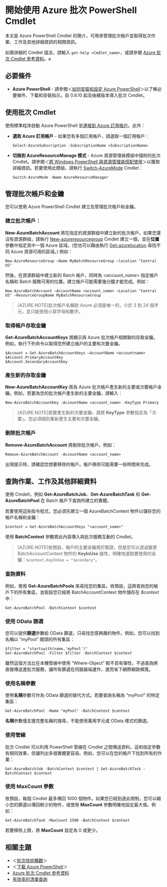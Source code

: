 <properties
   pageTitle="開始使用 Azure 批次 PowerShell Cmdlet | Microsoft Azure"
   description="介紹用來管理 Azure 批次服務的 Azure PowerShell Cmdlet"
   services="batch"
   documentationCenter=""
   authors="dlepow"
   manager="timlt"
   editor=""/>

<tags
   ms.service="batch"
   ms.devlang="NA"
   ms.topic="get-started-article"
   ms.tgt_pltfrm="powershell"
   ms.workload="big-compute"
   ms.date="07/08/2015"
   ms.author="danlep"/>

# 開始使用 Azure 批次 PowerShell Cmdlet
本文是 Azure PowerShell Cmdlet 的簡介，可用來管理批次帳戶並取得批次作業、工作及其他詳細資訊的相關資訊。

如需詳細的 Cmdlet 語法，請輸入 `get-help <Cmdlet_name>`，或請參閱 [Azure 批次 Cmdlet 參考資料](https://msdn.microsoft.com/library/azure/mt125957.aspx)。a

## 必要條件

* **Azure PowerShell** - 請參閱＜[如何安裝和設定 Azure PowerShell](../powershell-install-configure.md)＞以了解必要條件、下載和安裝指示。自 0.8.10 起及後續版本導入批次 Cmdlet。

## 使用批次 Cmdlet

使用標準程序啟動 Azure PowerShell 並[連接到 Azure 訂用帳戶](../powershell-install-configure.md#Connect)。此外：

* **選取 Azure 訂用帳戶** - 如果您有多個訂用帳戶，請選取一個訂用帳戶：

    ```
    Select-AzureSubscription -SubscriptionName <SubscriptionName>
    ```

* **切換到 AzureResourceManage 模式** - Azure 資源管理員模組中隨附的批次 Cmdlet。請參閱＜[將 Windows PowerShell 與資源管理員搭配使用](../powershell-azure-resource-manager.md)＞以獲取詳細資訊。若要使用此模組，請執行 [Switch-AzureMode](https://msdn.microsoft.com/library/dn722470.aspx) Cmdlet：

    ```
    Switch-AzureMode -Name AzureResourceManager
    ```

## 管理批次帳戶和金鑰

您可以使用 Azure PowerShell Cmdlet 建立及管理批次帳戶和金鑰。

### 建立批次帳戶：

**New-AzureBatchAccount** 將在指定的資源群組中建立新的批次帳戶。如果您還沒有資源群組，請執行 [New-azureresourcegroup](https://msdn.microsoft.com/library/dn654594.aspx) Cmdlet 建立一個，並在**位置** 參數中指定其中一個 Azure 區域。(您也可以藉由執行 [Get-azurelocation](https://msdn.microsoft.com/library/dn654582.aspx) 尋找不同 Azure 資源可用的區域。) 例如：

```
New-AzureResourceGroup –Name MyBatchResourceGroup –location "Central US"
```

然後，在資源群組中建立新的 Batch 帳戶，同時為 <*account\_name*> 指定帳戶名稱和 Batch 服務可用的位置。建立帳戶可能需要幾分鐘才能完成。例如：

```
New-AzureBatchAccount –AccountName <account_name> –Location "Central US" –ResourceGroupName MyBatchResourceGroup
```

> [AZURE.NOTE]批次帳戶名稱對 Azure 必須是唯一的，介於 3 到 24 個字元，並只能使用小寫字母和數字。

### 取得帳戶存取金鑰
**Get-AzureBatchAccountKeys** 將顯示與 Azure 批次帳戶相關聯的存取金鑰。例如，執行下列命令以取得您所建立帳戶的主要和次要金鑰。

```
$Account = Get-AzureBatchAccountKeys –AccountName <accountname>
$Account.PrimaryAccountKey
$Account.SecondaryAccountKey
```

### 產生新的存取金鑰
**New-AzureBatchAccountKey** 將為 Azure 批次帳戶產生新的主要或次要帳戶金鑰。例如，若要為您的批次帳戶產生新的主要金鑰，請輸入：

```
New-AzureBatchAccountKey -AccountName <account_name> -KeyType Primary
```

> [AZURE.NOTE]若要產生新的次要金鑰，請將 **KeyType** 參數指定為「次要」。您必須個別重新產生主要和次要金鑰。

### 刪除批次帳戶
**Remove-AzureBatchAccount** 將刪除批次帳戶。例如：

```
Remove-AzureBatchAccount -AccountName <account_name>
```

出現提示時，請確認您想要移除的帳戶。帳戶移除可能需要一些時間來完成。

## 查詢作業、工作及其他詳細資料

使用 Cmdelt，例如 **Get-AzureBatchJob**、**Get-AzureBatchTask** 和 **Get-AzureBatchPool** 在 Batch 帳戶下查詢所建立的實體。

若要使用這些指令程式，您必須先建立一個 AzureBatchContext 物件以儲存您的帳戶名稱和金鑰：

```
$context = Get-AzureBatchAccountKeys "<account_name>"
```

使用 **BatchContext** 參數將此內容傳入與批次服務互動的 Cmdlet。

> [AZURE.NOTE]依預設，帳戶的主要金鑰用於驗證，但是您可以透過變更 BatchAccountContext 物件的 **KeyInUse** 屬性，明確地選取要使用的金鑰：`$context.KeyInUse = "Secondary"`。


### 查詢資料

例如，使用 **Get-AzureBatchPools** 來尋找您的集區。依預設，這將查詢您的帳戶下的所有集區，並假設您已經將 BatchAccountContext 物件儲存在 *$context* 中：

```
Get-AzureBatchPool -BatchContext $context
```
### 使用 OData 篩選

您可以提供**篩選**參數給 OData 篩選，只尋找您感興趣的物件。例如，您可以找到名稱以 “myPool” 開頭的所有集區：

```
$filter = "startswith(name,'myPool')"
Get-AzureBatchPool -Filter $filter -BatchContext $context
```

雖然這個方法比在本機管線中使用 “Where-Object” 較不具有彈性，不過查詢將直接傳送進批次服務，讓所有篩選在伺服器端運作，進而省下網際網路頻寬。

### 使用名稱參數

使用**名稱**參數可作為 OData 篩選的替代方式。若要查詢名稱為 "myPool" 的特定集區：

```
Get-AzureBatchPool -Name "myPool" -BatchContext $context

```
**名稱**參數僅支援完整名稱的搜尋，不能使用萬用字元或 OData 樣式的篩選。

### 使用管線

批次 Cmdlet 可以利用 PowerShell 管線在 Cmdlet 之間傳送資料。這和指定參數有相同效果，但讓列出多個實體更容易。例如，您可以在您的帳戶下找到所有的作業：

```
Get-AzureBatchJob -BatchContext $context | Get-AzureBatchTask -BatchContext $context
```

### 使用 MaxCount 參數

依預設，每個 Cmdlet 最多傳回 1000 個物件。如果您已經到達此限制，您可以縮小您的篩選以傳回較少的物件，或使用 **MaxCount** 參數明確地設定最大值。例如：

```
Get-AzureBatchTask -MaxCount 2500 -BatchContext $context

```

若要移除上限，將 **MaxCount** 設定為 0 或更少。

## 相關主題
* ＜[批次技術概觀](batch-technical-overview.md)＞
* ＜[下載 Azure PowerShell](http://go.microsoft.com/p/?linkid=9811175)＞
* [Azure 批次 Cmdlet 參考資料](https://msdn.microsoft.com/library/azure/mt125957.aspx)
* [有效率的清單查詢](batch-efficient-list-queries.md)

<!---HONumber=August15_HO6-->